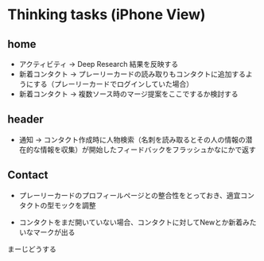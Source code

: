 # Thinking tasks (iPhone View)

## home

- アクティビティ -> Deep Research 結果を反映する
- 新着コンタクト -> プレーリーカードの読み取りもコンタクトに追加するようにする（プレーリーカードでログインしていた場合）
- 新着コンタクト -> 複数ソース時のマージ提案をここでするか検討する

## header

- 通知 -> コンタクト作成時に人物検索（名刺を読み取るとその人の情報の潜在的な情報を収集）が開始したフィードバックをフラッシュかなにかで返す

## Contact

- プレーリーカードのプロフィールページとの整合性をとっておき、適宜コンタクトの型モックを調整

- コンタクトをまだ開いていない場合、コンタクトに対してNewとか新着みたいなマークが出る


まーじどうする
